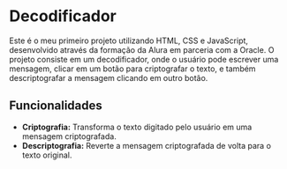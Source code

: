 # Decodificador

Este é o meu primeiro projeto utilizando HTML, CSS e JavaScript, desenvolvido através da formação da Alura em parceria com a Oracle. O projeto consiste em um decodificador, onde o usuário pode escrever uma mensagem, clicar em um botão para criptografar o texto, e também descriptografar a mensagem clicando em outro botão.

## Funcionalidades

- **Criptografia:** Transforma o texto digitado pelo usuário em uma mensagem criptografada.
- **Descriptografia:** Reverte a mensagem criptografada de volta para o texto original.

